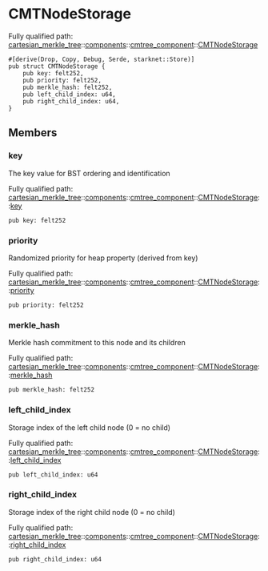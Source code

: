 # CMTNodeStorage

Fully qualified path: [cartesian_merkle_tree](./cartesian_merkle_tree.md)::[components](./cartesian_merkle_tree-components.md)::[cmtree_component](./cartesian_merkle_tree-components-cmtree_component.md)::[CMTNodeStorage](./cartesian_merkle_tree-components-cmtree_component-CMTNodeStorage.md)

<pre><code class="language-cairo">#[derive(Drop, Copy, Debug, Serde, starknet::Store)]
pub struct CMTNodeStorage {
    pub key: felt252,
    pub priority: felt252,
    pub merkle_hash: felt252,
    pub left_child_index: u64,
    pub right_child_index: u64,
}</code></pre>

## Members

### key

The key value for BST ordering and identification

Fully qualified path: [cartesian_merkle_tree](./cartesian_merkle_tree.md)::[components](./cartesian_merkle_tree-components.md)::[cmtree_component](./cartesian_merkle_tree-components-cmtree_component.md)::[CMTNodeStorage](./cartesian_merkle_tree-components-cmtree_component-CMTNodeStorage.md)::[key](./cartesian_merkle_tree-components-cmtree_component-CMTNodeStorage.md#key)

<pre><code class="language-cairo">pub key: felt252</code></pre>


### priority

Randomized priority for heap property (derived from key)

Fully qualified path: [cartesian_merkle_tree](./cartesian_merkle_tree.md)::[components](./cartesian_merkle_tree-components.md)::[cmtree_component](./cartesian_merkle_tree-components-cmtree_component.md)::[CMTNodeStorage](./cartesian_merkle_tree-components-cmtree_component-CMTNodeStorage.md)::[priority](./cartesian_merkle_tree-components-cmtree_component-CMTNodeStorage.md#priority)

<pre><code class="language-cairo">pub priority: felt252</code></pre>


### merkle_hash

Merkle hash commitment to this node and its children

Fully qualified path: [cartesian_merkle_tree](./cartesian_merkle_tree.md)::[components](./cartesian_merkle_tree-components.md)::[cmtree_component](./cartesian_merkle_tree-components-cmtree_component.md)::[CMTNodeStorage](./cartesian_merkle_tree-components-cmtree_component-CMTNodeStorage.md)::[merkle_hash](./cartesian_merkle_tree-components-cmtree_component-CMTNodeStorage.md#merkle_hash)

<pre><code class="language-cairo">pub merkle_hash: felt252</code></pre>


### left_child_index

Storage index of the left child node (0 = no child)

Fully qualified path: [cartesian_merkle_tree](./cartesian_merkle_tree.md)::[components](./cartesian_merkle_tree-components.md)::[cmtree_component](./cartesian_merkle_tree-components-cmtree_component.md)::[CMTNodeStorage](./cartesian_merkle_tree-components-cmtree_component-CMTNodeStorage.md)::[left_child_index](./cartesian_merkle_tree-components-cmtree_component-CMTNodeStorage.md#left_child_index)

<pre><code class="language-cairo">pub left_child_index: u64</code></pre>


### right_child_index

Storage index of the right child node (0 = no child)

Fully qualified path: [cartesian_merkle_tree](./cartesian_merkle_tree.md)::[components](./cartesian_merkle_tree-components.md)::[cmtree_component](./cartesian_merkle_tree-components-cmtree_component.md)::[CMTNodeStorage](./cartesian_merkle_tree-components-cmtree_component-CMTNodeStorage.md)::[right_child_index](./cartesian_merkle_tree-components-cmtree_component-CMTNodeStorage.md#right_child_index)

<pre><code class="language-cairo">pub right_child_index: u64</code></pre>


